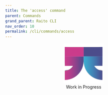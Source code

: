 ```yaml
---
title: The 'access' command
parent: Commands
grand_parent: Raito CLI
nav_order: 10
permalink: /cli/commands/access
---
```

<div class="wip" style="text-align: center">
  <img src="/assets/images/logo-wait-128.png" alt="Work in Progress"/>
  <br/>
  Work in Progress
</div>